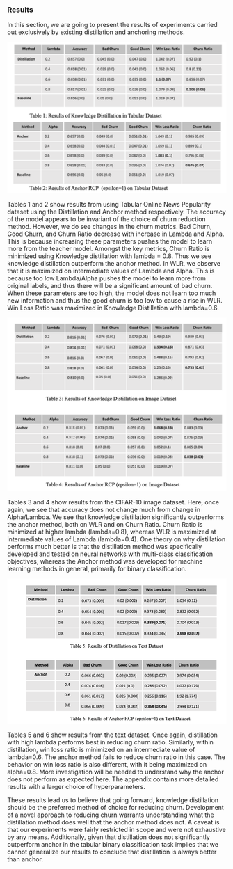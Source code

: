 ### Results

In this section, we are going to present the results of experiments carried out exclusively by existing distillation and anchoring methods.

![Table 1](../data/figures/Distillation_Anchor_Table1.png) 

Tables 1 and 2 show results from using Tabular Online News Popularity dataset using the Distillation and Anchor method respectively. The accuracy of the model appears to be invariant of the choice of churn reduction method. However, we do see changes in the churn metrics. Bad Churn, Good Churn, and Churn Ratio decrease with increase in Lambda and Alpha. This is because increasing these parameters pushes the model to learn more from the teacher model. Amongst the key metrics, Churn Ratio is minimized using Knowledge distillation with lambda = 0.8. Thus we see knowledge distillation outperform the anchor method. In WLR, we observe that it is maximized on intermediate values of Lambda and Alpha. This is because too low Lambda/Alpha pushes the model to learn more from original labels, and thus there will be a significant amount of bad churn. When these parameters are too high, the model does not learn too much new information and thus the good churn is too low to cause a rise in WLR. Win Loss Ratio was maximized in Knowledge Distillation with lambda=0.6.  

![Table 2](../data/figures/Distillation_Anchor_Table2.png) 

Tables 3 and 4 show results from the CIFAR-10 image dataset. Here, once again, we see that accuracy does not change much from change in Alpha/Lambda. We see that knowledge distillation significantly outperforms the anchor method, both on WLR and on Churn Ratio. Churn Ratio is minimized at higher lambda (lambda=0.8), whereas WLR is maximized at intermediate values of Lambda (lambda=0.4). One theory on why distillation performs much better is that the distillation method was specifically developed and tested on neural networks with multi-class classification objectives, whereas the Anchor method was developed for machine learning methods in general, primarily for binary classification. 

![Table 3](../data/figures/texttable3.png) 

Tables 5 and 6 show results from the text dataset. Once again, distillation with high lambda performs best in reducing churn ratio. Similarly, within distillation, win loss ratio is minimized on an intermediate value of lambda=0.6. The anchor method fails to reduce churn ratio in this case. The behavior on win loss ratio is also different, with it being maximized on alpha=0.8. More investigation will be needed to understand why the anchor does not perform as expected here. The appendix contains more detailed results with a larger choice of hyperparameters.

These results lead us to believe that going forward, knowledge distillation should be the preferred method of choice for reducing churn. Development of a novel approach to reducing churn warrants understanding what the distillation method does well that the anchor method does not. A caveat is that our experiments were fairly restricted in scope and were not exhaustive by any means. Additionally, given that distillation does not significantly outperform anchor in the tabular binary classification task implies that we cannot generalize our results to conclude that distillation is always better than anchor. 
